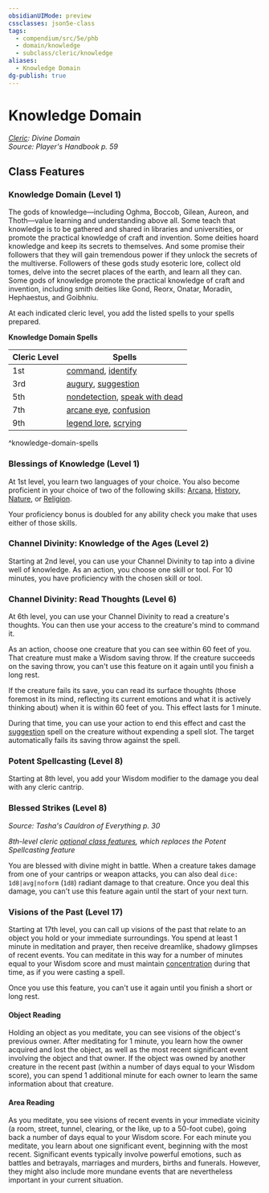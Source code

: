 ```yaml
---
obsidianUIMode: preview
cssclasses: json5e-class
tags:
  - compendium/src/5e/phb
  - domain/knowledge
  - subclass/cleric/knowledge
aliases:
  - Knowledge Domain
dg-publish: true
---
```

# Knowledge Domain
*[Cleric](cleric.md): Divine Domain*  
*Source: Player's Handbook p. 59*  


## Class Features

### Knowledge Domain (Level 1)

The gods of knowledge—including Oghma, Boccob, Gilean, Aureon, and Thoth—value learning and understanding above all. Some teach that knowledge is to be gathered and shared in libraries and universities, or promote the practical knowledge of craft and invention. Some deities hoard knowledge and keep its secrets to themselves. And some promise their followers that they will gain tremendous power if they unlock the secrets of the multiverse. Followers of these gods study esoteric lore, collect old tomes, delve into the secret places of the earth, and learn all they can. Some gods of knowledge promote the practical knowledge of craft and invention, including smith deities like Gond, Reorx, Onatar, Moradin, Hephaestus, and Goibhniu.

At each indicated cleric level, you add the listed spells to your spells prepared.

**Knowledge Domain Spells**

| Cleric Level | Spells |
|--------------|--------|
| 1st | [command](/Admin/CLI/spells/command.md), [identify](/Admin/CLI/spells/identify.md) |
| 3rd | [augury](/Admin/CLI/spells/augury.md), [suggestion](/Admin/CLI/spells/suggestion.md) |
| 5th | [nondetection](/Admin/CLI/spells/nondetection.md), [speak with dead](/Admin/CLI/spells/speak-with-dead.md) |
| 7th | [arcane eye](/Admin/CLI/spells/arcane-eye.md), [confusion](/Admin/CLI/spells/confusion.md) |
| 9th | [legend lore](/Admin/CLI/spells/legend-lore.md), [scrying](/Admin/CLI/spells/scrying.md) |
^knowledge-domain-spells

### Blessings of Knowledge (Level 1)

At 1st level, you learn two languages of your choice. You also become proficient in your choice of two of the following skills: [Arcana](/3-Mechanics/CLI/rules/skills.md#Arcana), [History](/3-Mechanics/CLI/rules/skills.md#History), [Nature](/3-Mechanics/CLI/rules/skills.md#Nature), or [Religion](/3-Mechanics/CLI/rules/skills.md#Religion).

Your proficiency bonus is doubled for any ability check you make that uses either of those skills.

### Channel Divinity: Knowledge of the Ages (Level 2)

Starting at 2nd level, you can use your Channel Divinity to tap into a divine well of knowledge. As an action, you choose one skill or tool. For 10 minutes, you have proficiency with the chosen skill or tool.

### Channel Divinity: Read Thoughts (Level 6)

At 6th level, you can use your Channel Divinity to read a creature's thoughts. You can then use your access to the creature's mind to command it.

As an action, choose one creature that you can see within 60 feet of you. That creature must make a Wisdom saving throw. If the creature succeeds on the saving throw, you can't use this feature on it again until you finish a long rest.

If the creature fails its save, you can read its surface thoughts (those foremost in its mind, reflecting its current emotions and what it is actively thinking about) when it is within 60 feet of you. This effect lasts for 1 minute.

During that time, you can use your action to end this effect and cast the [suggestion](/Admin/CLI/spells/suggestion.md) spell on the creature without expending a spell slot. The target automatically fails its saving throw against the spell.

### Potent Spellcasting (Level 8)

Starting at 8th level, you add your Wisdom modifier to the damage you deal with any cleric cantrip.

### Blessed Strikes (Level 8)
_Source: Tasha's Cauldron of Everything p. 30_

*8th-level cleric [optional class features](/3-Mechanics/CLI/rules/variant-rules/optional-class-features-tce.md), which replaces the Potent Spellcasting feature*

You are blessed with divine might in battle. When a creature takes damage from one of your cantrips or weapon attacks, you can also deal `dice: 1d8|avg|noform` (`1d8`) radiant damage to that creature. Once you deal this damage, you can't use this feature again until the start of your next turn.

### Visions of the Past (Level 17)

Starting at 17th level, you can call up visions of the past that relate to an object you hold or your immediate surroundings. You spend at least 1 minute in meditation and prayer, then receive dreamlike, shadowy glimpses of recent events. You can meditate in this way for a number of minutes equal to your Wisdom score and must maintain [concentration](/3-Mechanics/CLI/rules/conditions.md#concentration) during that time, as if you were casting a spell.

Once you use this feature, you can't use it again until you finish a short or long rest.

#### Object Reading

Holding an object as you meditate, you can see visions of the object's previous owner. After meditating for 1 minute, you learn how the owner acquired and lost the object, as well as the most recent significant event involving the object and that owner. If the object was owned by another creature in the recent past (within a number of days equal to your Wisdom score), you can spend 1 additional minute for each owner to learn the same information about that creature.

#### Area Reading

As you meditate, you see visions of recent events in your immediate vicinity (a room, street, tunnel, clearing, or the like, up to a 50-foot cube), going back a number of days equal to your Wisdom score. For each minute you meditate, you learn about one significant event, beginning with the most recent. Significant events typically involve powerful emotions, such as battles and betrayals, marriages and murders, births and funerals. However, they might also include more mundane events that are nevertheless important in your current situation.